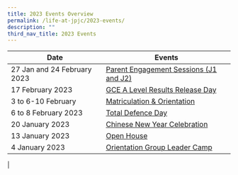 ```yaml
---
title: 2023 Events Overview
permalink: /life-at-jpjc/2023-events/
description: ""
third_nav_title: 2023 Events
---
```

| Date | Events | 
| -------- | -------- |
|27 Jan and 24 February 2023| [Parent Engagement Sessions (J1 and J2)](/life-at-jpjc/2023-events/parentes/)
|17 February 2023| [GCE A Level Results Release Day](/life-at-jpjc/2023-events/gcealevelresultsreleaseday/)
|3 to 6-10 February|[Matriculation & Orientation](/life-at-jpjc/2023-events/mo/)
|6 to 8 February 2023| [Total Defence Day](/life-at-jpjc/2023-events/tdd/)
|20 January 2023| [Chinese New Year Celebration](/life-at-jpjc/2023-events/cnycelebration/)
|13 January 2023 | [Open House](https://www.jpjc.moe.edu.sg/life-at-jpjc/2023-events/openhouse/)|
|4 January 2023 | [Orientation Group Leader Camp](https://www.jpjc.moe.edu.sg/life-at-jpjc/2023-events/oglc/)|
|